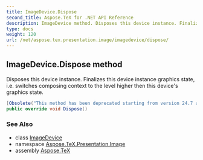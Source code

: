 ```yaml
---
title: ImageDevice.Dispose
second_title: Aspose.TeX for .NET API Reference
description: ImageDevice method. Disposes this device instance. Finalizes this device instance graphics state i.e. switches composing context to the level higher then this devices graphics state
type: docs
weight: 120
url: /net/aspose.tex.presentation.image/imagedevice/dispose/
---
```

## ImageDevice.Dispose method

Disposes this device instance. Finalizes this device instance graphics state, i.e. switches composing context to the level higher then this device's graphics state.

```csharp
[Obsolete("This method has been deprecated starting from version 24.7 and will be hidden in version 24.10.")]
public override void Dispose()
```

### See Also

* class [ImageDevice](../)
* namespace [Aspose.TeX.Presentation.Image](../../imagedevice/)
* assembly [Aspose.TeX](../../../)


